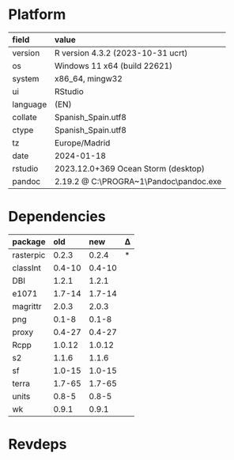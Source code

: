 # Platform

|field    |value                                  |
|:--------|:--------------------------------------|
|version  |R version 4.3.2 (2023-10-31 ucrt)      |
|os       |Windows 11 x64 (build 22621)           |
|system   |x86_64, mingw32                        |
|ui       |RStudio                                |
|language |(EN)                                   |
|collate  |Spanish_Spain.utf8                     |
|ctype    |Spanish_Spain.utf8                     |
|tz       |Europe/Madrid                          |
|date     |2024-01-18                             |
|rstudio  |2023.12.0+369 Ocean Storm (desktop)    |
|pandoc   |2.19.2 @ C:\PROGRA~1\Pandoc\pandoc.exe |

# Dependencies

|package   |old    |new    |Δ  |
|:---------|:------|:------|:--|
|rasterpic |0.2.3  |0.2.4  |*  |
|classInt  |0.4-10 |0.4-10 |   |
|DBI       |1.2.1  |1.2.1  |   |
|e1071     |1.7-14 |1.7-14 |   |
|magrittr  |2.0.3  |2.0.3  |   |
|png       |0.1-8  |0.1-8  |   |
|proxy     |0.4-27 |0.4-27 |   |
|Rcpp      |1.0.12 |1.0.12 |   |
|s2        |1.1.6  |1.1.6  |   |
|sf        |1.0-15 |1.0-15 |   |
|terra     |1.7-65 |1.7-65 |   |
|units     |0.8-5  |0.8-5  |   |
|wk        |0.9.1  |0.9.1  |   |

# Revdeps

